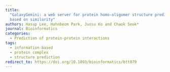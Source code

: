 ```yaml
---
title:
  "GalaxyGemini: a web server for protein homo-oligomer structure prediction
  based on similarity"
authors: Hasup Lee, Hahnbeom Park, Junsu Ko and Chaok Seok*
journal: Bioinformatics
categories:
  - Prediction of protein-protein interactions
tags:
  - information-based
  - protein complex
  - structure prediction
redirect_to: https://doi.org/10.1093/bioinformatics/btt079
---
```

